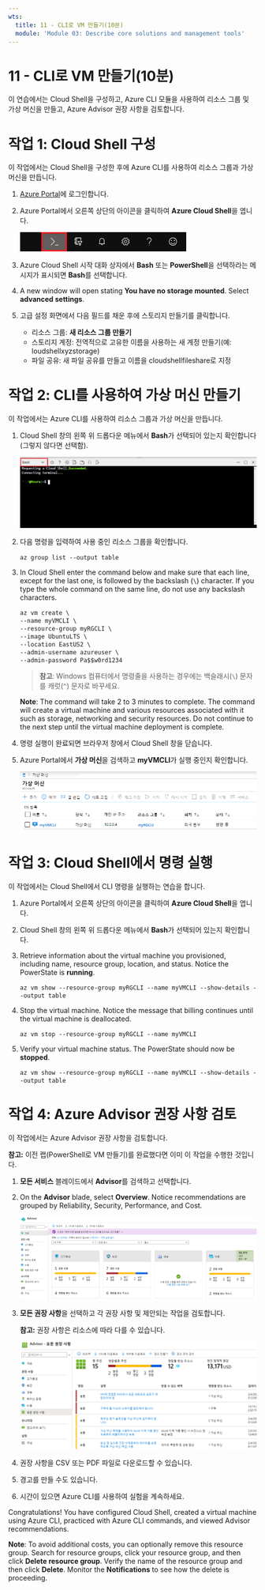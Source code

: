 ```yaml
---
wts:
  title: 11 - CLI로 VM 만들기(10분)
  module: 'Module 03: Describe core solutions and management tools'
---
```

# <a name="11---create-a-vm-with-the-cli-10-min"></a>11 - CLI로 VM 만들기(10분)

이 연습에서는 Cloud Shell을 구성하고, Azure CLI 모듈을 사용하여 리소스 그룹 및 가상 머신을 만들고, Azure Advisor 권장 사항을 검토합니다. 

# <a name="task-1-configure-the-cloud-shell"></a>작업 1: Cloud Shell 구성 

이 작업에서는 Cloud Shell을 구성한 후에 Azure CLI를 사용하여 리소스 그룹과 가상 머신을 만듭니다.  

1. [Azure Portal](https://portal.azure.com)에 로그인합니다.

2. Azure Portal에서 오른쪽 상단의 아이콘을 클릭하여 **Azure Cloud Shell**을 엽니다.

    ![Azure Portal의 Azure Cloud Shell 아이콘 스크린샷.](../images/1002.png)
   
3. Azure Cloud Shell 시작 대화 상자에서 **Bash** 또는 **PowerShell**을 선택하라는 메시지가 표시되면 **Bash**를 선택합니다. 

4. A new window will open stating <bpt id="p1">**</bpt>You have no storage mounted<ept id="p1">**</ept>. Select <bpt id="p1">**</bpt>advanced settings<ept id="p1">**</ept>.

5. 고급 설정 화면에서 다음 필드를 채운 후에 스토리지 만들기를 클릭합니다.
    - 리소스 그룹: **새 리소스 그룹 만들기**
    - 스토리지 계정: 전역적으로 고유한 이름을 사용하는 새 계정 만들기(예: loudshellxyzstorage)
    - 파일 공유: 새 파일 공유를 만들고 이름을 cloudshellfileshare로 지정


# <a name="task-2-use-cli-to-create-a-virtual-machine"></a>작업 2: CLI를 사용하여 가상 머신 만들기

이 작업에서는 Azure CLI를 사용하여 리소스 그룹과 가상 머신을 만듭니다.

1. Cloud Shell 창의 왼쪽 위 드롭다운 메뉴에서 **Bash**가 선택되어 있는지 확인합니다(그렇지 않다면 선택함).

    ![Bash 드롭다운이 강조 표시된 Azure Portal Azure Cloud Shell의 스크린샷.](../images/1002a.png)


2. 다음 명령을 입력하여 사용 중인 리소스 그룹을 확인합니다.

    ```cli
    az group list --output table
    ```

4. In Cloud Shell enter the command below and make sure that each line, except for the last one, is followed by the backslash (<ph id="ph1">`\`</ph>) character. If you type the whole command on the same line, do not use any backslash characters. 

    ```cli
    az vm create \
    --name myVMCLI \
    --resource-group myRGCLI \
    --image UbuntuLTS \
    --location EastUS2 \
    --admin-username azureuser \
    --admin-password Pa$$w0rd1234
    ```

    >**참고**: Windows 컴퓨터에서 명령줄을 사용하는 경우에는 백슬래시(`\`) 문자를 캐럿(`^`) 문자로 바꾸세요.

    <bpt id="p1">**</bpt>Note<ept id="p1">**</ept>: The command will take 2 to 3 minutes to complete. The command will create a virtual machine and various resources associated with it such as storage, networking and security resources. Do not continue to the next step until the virtual machine deployment is complete. 

5. 명령 실행이 완료되면 브라우저 창에서 Cloud Shell 창을 닫습니다.

6. Azure Portal에서 **가상 머신**을 검색하고 **myVMCLI**가 실행 중인지 확인합니다.

    ![myVMPS가 실행 중인 가상 머신 페이지의 스크린샷.](../images/1101.png)


# <a name="task-3-execute-commands-in-the-cloud-shell"></a>작업 3: Cloud Shell에서 명령 실행

이 작업에서는 Cloud Shell에서 CLI 명령을 실행하는 연습을 합니다. 

1. Azure Portal에서 오른쪽 상단의 아이콘을 클릭하여 **Azure Cloud Shell**을 엽니다.

2. Cloud Shell 창의 왼쪽 위 드롭다운 메뉴에서 **Bash**가 선택되어 있는지 확인합니다.

3. Retrieve information about the virtual machine you provisioned, including name, resource group, location, and status. Notice the PowerState is <bpt id="p1">**</bpt>running<ept id="p1">**</ept>.

    ```cli
    az vm show --resource-group myRGCLI --name myVMCLI --show-details --output table 
    ```

4. Stop the virtual machine. Notice the message that billing continues until the virtual machine is deallocated. 

    ```cli
    az vm stop --resource-group myRGCLI --name myVMCLI
    ```

5. Verify your virtual machine status. The PowerState should now be <bpt id="p1">**</bpt>stopped<ept id="p1">**</ept>.

    ```cli
    az vm show --resource-group myRGCLI --name myVMCLI --show-details --output table 
    ```

# <a name="task-4-review-azure-advisor-recommendations"></a>작업 4: Azure Advisor 권장 사항 검토

이 작업에서는 Azure Advisor 권장 사항을 검토합니다.

   **참고:** 이전 랩(PowerShell로 VM 만들기)를 완료했다면 이미 이 작업을 수행한 것입니다. 

1. **모든 서비스** 블레이드에서 **Advisor**를 검색하고 선택합니다. 

2. On the <bpt id="p1">**</bpt>Advisor<ept id="p1">**</ept> blade, select <bpt id="p2">**</bpt>Overview<ept id="p2">**</ept>. Notice recommendations are grouped by Reliability, Security, Performance, and Cost. 

    ![Advisor 개요 페이지의 스크린샷. ](../images/1103.png)

3. **모든 권장 사항**을 선택하고 각 권장 사항 및 제안되는 작업을 검토합니다. 

    **참고:** 권장 사항은 리소스에 따라 다를 수 있습니다. 

    ![Advisor 모든 권장 사항 페이지의 스크린샷. ](../images/1104.png)

4. 권장 사항을 CSV 또는 PDF 파일로 다운로드할 수 있습니다. 

5. 경고를 만들 수도 있습니다. 

6. 시간이 있으면 Azure CLI를 사용하여 실험을 계속하세요. 

Congratulations! You have configured Cloud Shell, created a virtual machine using Azure CLI, practiced with Azure CLI commands, and viewed Advisor recommendations.

<bpt id="p1">**</bpt>Note<ept id="p1">**</ept>: To avoid additional costs, you can optionally remove this resource group. Search for resource groups, click your resource group, and then click <bpt id="p1">**</bpt>Delete resource group<ept id="p1">**</ept>. Verify the name of the resource group and then click <bpt id="p1">**</bpt>Delete<ept id="p1">**</ept>. Monitor the <bpt id="p1">**</bpt>Notifications<ept id="p1">**</ept> to see how the delete is proceeding.
